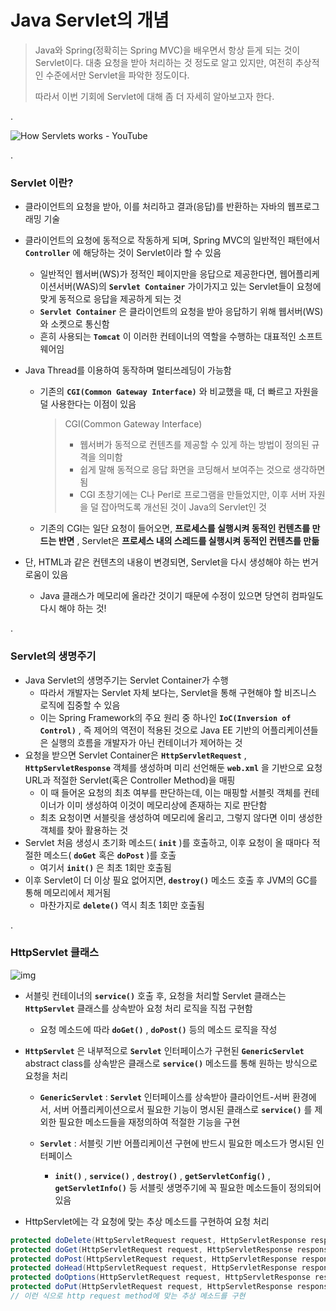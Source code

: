 # Java Servlet의 개념

> Java와 Spring(정확히는 Spring MVC)을 배우면서 항상 듣게 되는 것이 Servlet이다. 대충 요청을 받아 처리하는 것 정도로 알고 있지만,  여전히 추상적인 수준에서만 Servlet을 파악한 정도이다. 
>
> 따라서 이번 기회에 Servlet에 대해 좀 더 자세히 알아보고자 한다.

.

![How Servlets works - YouTube](https://i.ytimg.com/vi/pxmWgTRETi4/maxresdefault.jpg)

.

### Servlet 이란?

- 클라이언트의 요청을 받아, 이를 처리하고 결과(응답)를 반환하는 자바의 웹프로그래밍 기술

- 클라이언트의 요청에 동적으로 작동하게 되며, Spring MVC의 일반적인 패턴에서 __`Controller`__ 에 해당하는 것이 Servlet이라 할 수 있음
  - 일반적인 웹서버(WS)가 정적인 페이지만을 응답으로 제공한다면, 웹어플리케이션서버(WAS)의 __`Servlet Container`__ 가이가지고 있는 Servlet들이 요청에 맞게 동적으로 응답을 제공하게 되는 것
  - __`Servlet Container`__ 은 클라이언트의 요청을 받아 응답하기 위해 웹서버(WS)와 소켓으로 통신함
  - 흔히 사용되는 __`Tomcat`__ 이 이러한 컨테이너의 역할을 수행하는 대표적인 소프트웨어임
  
- Java Thread를 이용하여 동작하며 멀티쓰레딩이 가능함
  - 기존의 __`CGI(Common Gateway Interface)`__  와 비교했을 때, 더 빠르고 자원을 덜 사용한다는 이점이 있음
  
    > CGI(Common Gateway Interface)
    >
    > - 웹서버가 동적으로 컨텐츠를 제공할 수 있게 하는 방법이 정의된 규격을 의미함
    > - 쉽게 말해 동적으로 응답 화면을 코딩해서 보여주는 것으로 생각하면 됨
    > - CGI 초창기에는 C나 Perl로 프로그램을 만들었지만, 이후 서버 자원을 덜 잡아먹도록 개선된 것이 Java의 Servlet인 것
  
  - 기존의 CGI는 일단 요청이 들어오면, __프로세스를 실행시켜 동적인 컨텐츠를 만드는 반면__ , Servlet은 __프로세스 내의 스레드를 실행시켜 동적인 컨텐츠를 만듦__ 
  
  
  
- 단, HTML과 같은 컨텐츠의 내용이 변경되면, Servlet을 다시 생성해야 하는 번거로움이 있음

  - Java 클래스가 메모리에 올라간 것이기 때문에 수정이 있으면 당연히 컴파일도 다시 해야 하는 것!

.

### Servlet의 생명주기

- Java Servlet의 생명주기는 Servlet Container가 수행
  - 따라서 개발자는 Servlet 자체 보다는, Servlet을 통해 구현해야 할 비즈니스 로직에 집중할 수 있음
  - 이는 Spring Framework의 주요 원리 중 하나인  __``IoC(Inversion of Control)``__ , 즉 제어의 역전이 적용된 것으로 Java EE 기반의 어플리케이션들은 실행의 흐름을 개발자가 아닌 컨테이너가 제어하는 것
- 요청을 받으면 Servlet Container은 __`HttpServletRequest`__ , __`HttpServletResponse`__ 객체를 생성하며 미리 선언해둔 __`web.xml`__ 을 기반으로 요청 URL과 적절한 Servlet(혹은 Controller Method)을 매핑
  - 이 때 들어온 요청의 최초 여부를 판단하는데, 이는 매핑할 서블릿 객체를 컨테이너가 이미 생성하여 이것이 메모리상에 존재하는 지로 판단함
  - 최초 요청이면 서블릿을 생성하여 메모리에 올리고, 그렇지 않다면 이미 생성한 객체를 찾아 활용하는 것
- Servlet 처음 생성시 초기화 메소드( __`init`__ )를 호출하고, 이후 요청이 올 때마다 적절한 메소드( __`doGet`__ 혹은 __`doPost`__ )를 호출
  - 여기서 __``init()``__ 은 최초 1회만 호출됨
- 이후 Servlet이 더 이상 필요 없어지면, __`destroy()`__ 메소드 호출 후 JVM의 GC를 통해 메모리에서 제거됨
  - 마찬가지로 __`delete()`__ 역시 최초 1회만 호출됨

.

### HttpServlet 클래스

![img](https://img1.daumcdn.net/thumb/R1280x0/?scode=mtistory2&fname=https%3A%2F%2Fblog.kakaocdn.net%2Fdn%2FcZ2L7I%2Fbtqvt7VXZ0J%2FPGrT5KFekwwDdTqyy66Oxk%2Fimg.png)

- 서블릿 컨테이너의 __`service()`__ 호출 후, 요청을 처리할 Servlet 클래스는 __`HttpServlet`__ 클래스를 상속받아 요청 처리 로직을 직접 구현함

  - 요청 메소드에 따라 __`doGet()`__ , __`doPost()`__ 등의 메소드 로직을 작성

  

- __`HttpServlet`__ 은 내부적으로 __`Servlet`__ 인터페이스가 구현된 __`GenericServlet`__ abstract class를 상속받은 클래스로 __`service()`__ 메소드를 통해 원하는 방식으로 요청을 처리

  - __`GenericServlet`__ : __`Servlet`__ 인터페이스를 상속받아 클라이언트-서버 환경에서, 서버 어플리케이션으로서 필요한 기능이 명시된 클래스로 __``service()``__ 를 제외한 필요한 메소드들을 재정의하여 적절한 기능을 구현

  - __`Servlet`__ : 서블릿 기반 어플리케이션 구현에 반드시 필요한 메소드가 명시된 인터페이스

    - __`init()`__ , __`service()`__ , __`destroy()`__ , __`getServletConfig()`__ , __`getServletInfo()`__ 등 서블릿 생명주기에 꼭 필요한 메소드들이 정의되어 있음

    

-  HttpServlet에는 각 요청에 맞는 추상 메소드를 구현하여 요청 처리

  ```java
  protected doDelete(HttpServletRequest request, HttpServletResponse response);
  protected doGet(HttpServletRequest request, HttpServletResponse response);
  protected doPost(HttpServletRequest request, HttpServletResponse response);
  protected doHead(HttpServletRequest request, HttpServletResponse response);
  protected doOptions(HttpServletRequest request, HttpServletResponse response);
  protected doPut(HttpServletRequest request, HttpServletResponse response);
  // 이런 식으로 http request method에 맞는 추상 메소드를 구현
  ```

  

